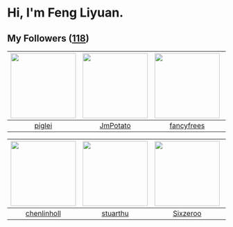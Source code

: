# Hi, I'm Feng Liyuan.

## My Followers ([118](https://github.com/SunRunAway?tab=followers))

| <img src="https://avatars.githubusercontent.com/u/731266?v=4" width="150" height="150" /> | <img src="https://avatars.githubusercontent.com/u/1446531?v=4" width="150" height="150" /> | <img src="https://avatars.githubusercontent.com/u/3293915?v=4" width="150" height="150" /> | <img src="https://avatars.githubusercontent.com/u/20775801?v=4" width="150" height="150" /> |
| :---------------------------------------------------------------------------------------: | :----------------------------------------------------------------------------------------: | :----------------------------------------------------------------------------------------: | :-----------------------------------------------------------------------------------------: |
|                            [piglei](https://github.com/piglei)                            |                           [JmPotato](https://github.com/JmPotato)                          |                         [fancyfrees](https://github.com/fancyfrees)                        |                           [rebelice](https://github.com/rebelice)                           |

| <img src="https://avatars.githubusercontent.com/u/14999922?v=4" width="150" height="150" /> | <img src="https://avatars.githubusercontent.com/u/16526001?v=4" width="150" height="150" /> | <img src="https://avatars.githubusercontent.com/u/20949383?v=4" width="150" height="150" /> | <img src="https://avatars.githubusercontent.com/u/34684800?v=4" width="150" height="150" /> |
| :-----------------------------------------------------------------------------------------: | :-----------------------------------------------------------------------------------------: | :-----------------------------------------------------------------------------------------: | :-----------------------------------------------------------------------------------------: |
|                        [chenlinholl](https://github.com/chenlinholl)                        |                           [stuarthu](https://github.com/stuarthu)                           |                           [Sixzeroo](https://github.com/Sixzeroo)                           |                     [MilleniumSpark](https://github.com/MilleniumSpark)                     |